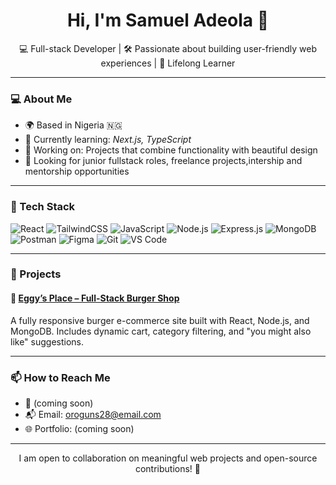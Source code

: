 
<h1 align="center">Hi, I'm Samuel Adeola 👋</h1>
<p align="center">💻 Full-stack Developer | 🛠 Passionate about building user-friendly web experiences | 🌱 Lifelong Learner
</p>

---

### 💻 About Me

- 🌍 Based in Nigeria 🇳🇬  
- 🌱 Currently learning: *Next.js, TypeScript*
- 🔭 Working on: Projects that combine functionality with beautiful design
- 🎯 Looking for junior fullstack roles, freelance projects,intership and mentorship opportunities

---

### 🔨 Tech Stack

![React](https://img.shields.io/badge/React-20232A?style=for-the-badge&logo=react&logoColor=61DAFB)
![TailwindCSS](https://img.shields.io/badge/TailwindCSS-38B2AC?style=for-the-badge&logo=tailwind-css&logoColor=white)
![JavaScript](https://img.shields.io/badge/JavaScript-F7DF1E?style=for-the-badge&logo=javascript&logoColor=black)
![Node.js](https://img.shields.io/badge/Node.js-3C873A?style=for-the-badge&logo=node.js&logoColor=white)
![Express.js](https://img.shields.io/badge/Express.js-000000?style=for-the-badge&logo=express&logoColor=white)
![MongoDB](https://img.shields.io/badge/MongoDB-4EA94B?style=for-the-badge&logo=mongodb&logoColor=white)
![Postman](https://img.shields.io/badge/Postman-FF6C37?style=for-the-badge&logo=postman&logoColor=white)
![Figma](https://img.shields.io/badge/Figma-F24E1E?style=for-the-badge&logo=figma&logoColor=white)
![Git](https://img.shields.io/badge/Git-F05032?style=for-the-badge&logo=git&logoColor=white)
![VS Code](https://img.shields.io/badge/VS%20Code-007ACC?style=for-the-badge&logo=visual-studio-code&logoColor=white)

---

### 🧠 Projects

#### 🍔 [Eggy’s Place – Full-Stack Burger Shop](https://github.com/samadeola1/eggys-place-project)
A fully responsive burger e-commerce site built with React, Node.js, and MongoDB. Includes dynamic cart, category filtering, and "you might also like" suggestions.


---

### 📫 How to Reach Me

- 💼 (coming soon)
- 📬 Email: oroguns28@email.com
- 🌐 Portfolio: (coming soon)

---

<p align="center">I am open to collaboration on meaningful web projects and open-source contributions! 🤝</p>
